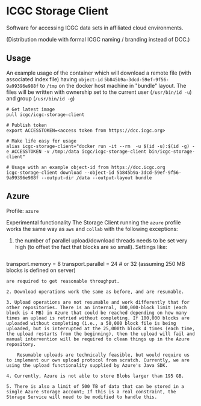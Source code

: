 # ICGC Storage Client

Software for accessing ICGC data sets in affiliated cloud environments.

(Distribution module with formal ICGC naming / branding instead of DCC.)

## Usage

An example usage of the container which will download a remote file (with associated index file) having `object-id` `5b845b9a-3dcd-59ef-9f56-9a99396e988f` to `/tmp` on the docker host machine in "bundle" layout. The files will be written with ownership set to the current user (`/usr/bin/id -u`) and group (`/usr/bin/id -g`)

```shell
# Get latest image
pull icgc/icgc-storage-client

# Publish token
export ACCESSTOKEN=<access token from https://dcc.icgc.org>

# Make life easy for usage
alias icgc-storage-client="docker run -it --rm  -u $(id -u):$(id -g) -e ACCESSTOKEN -v /tmp:/data icgc/icgc-storage-client bin/icgc-storage-client"

# Usage with an example object-id from https://dcc.icgc.org
icgc-storage-client download --object-id 5b845b9a-3dcd-59ef-9f56-9a99396e988f --output-dir /data --output-layout bundle
```

## Azure

Profile: ``azure``

Experimental functionality 
The Storage Client running the ``azure`` profile works the same way as ``aws`` and ``collab`` with the following exceptions:

1. the number of parallel upload/download threads needs to be set very high (to offset the fact that blocks are so small). Settings like:

	```yaml
transport.memory = 8
transport.parallel = 24 # or 32 (assuming 250 MB blocks is defined on server) 
```
are required to get reasonable throughput.

2. Download operations work the same as before, and are resumable.

3. Upload operations are not resumable and work differently that for other repositories. There is an internal, 100,000-block limit (each block is 4 MB) in Azure that could be reached depending on how many times an upload is retried without completing. If 100,000 blocks are uploaded without completing (i.e., a 50,000 block file is being uploaded, but is interrupted at the 25,000th block 4 times (each time, the upload restarts from the beginning), then the upload will fail and manual intervention will be required to clean things up in the Azure repository.

	Resumable uploads are technically feasible, but would require us to implement our own upload protocol from scratch. Currently, we are using the upload functionality supplied by Azure's Java SDK.

4. Currently, Azure is not able to store Blobs larger than 195 GB.

5. There is also a limit of 500 TB of data that can be stored in a single Azure storage account; If this is a real constraint, the Storage Service will need to be modified to handle this.
